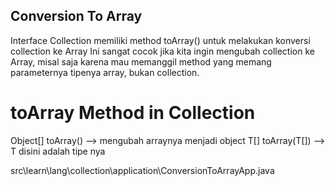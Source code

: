 ## Conversion To Array
Interface Collection memiliki method toArray() untuk melakukan konversi collection ke Array
Ini sangat cocok jika kita ingin mengubah collection ke Array, misal saja karena mau memanggil
    method yang memang parameternya tipenya array, bukan collection.

# toArray Method in Collection
Object[] toArray()   --> mengubah arraynya menjadi object
T[] toArray(T[])     --> T disini adalah tipe nya

src\learn\lang\collection\application\ConversionToArrayApp.java